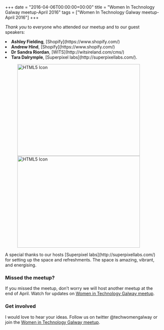 +++
date = "2016-04-06T00:00:00+00:00"
title = "Women In Technology Galway meetup-April 2016"
tags = ["Women In Technology Galway meetup-April 2016"]
+++

<i>Thank you</i> to everyone who attended our meetup and to our guest speakers:

 <li><b>Ashley Fielding</b>, [Shopify](https://www.shopify.com/)</li>
 <li><b>Andrew Hind</b>, [Shopify](https://www.shopify.com/)</li>
 <li><b>Dr Sandra Riordan</b>, [WITS](http://witsireland.com/cms/) </li>
 <li><b>Tara Dalrymple</b>, [Superpixel labs](http://superpixellabs.com/).</li>

 <figure class="half">
   <img src="/img/shopify.jpg"alt="HTML5 Icon" width="400" height="300">
   <img src="/img/wits.jpg" alt="HTML5 Icon" width="400" height="300">
 </figure>
<p> </p>
A special thanks to our hosts [Superpixel labs](http://superpixellabs.com/) for setting up the space and refreshments. The space is amazing, vibrant, and energising.

<h3>Missed the meetup?</h3>

If you missed the meetup, don’t worry we will host another meetup at the end of April. Watch for updates on [Women in Technology Galway meetup](http://www.meetup.com/Women-In-Technology-Galway/).


<h3>Get involved</h3>

I would love to hear your ideas.
Follow us on twitter @techwomengalway or join the [Women in Technology Galway meetup](http://www.meetup.com/Women-In-Technology-Galway/).
